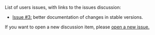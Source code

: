 List of users issues, with links to the issues discussion:
- [Issue #3:](https://github.com/CFMIP/CFMIP.github.io/issues/3) better documentation of changes in stable versions.

If you want to open a new discussion item, please [open a new issue.](https://github.com/CFMIP/CFMIP.github.io/issues)
